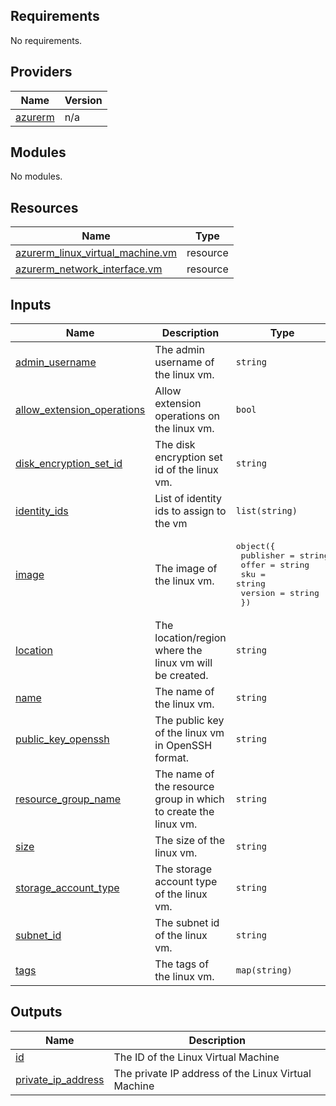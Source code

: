 <!-- BEGIN_TF_DOCS -->
## Requirements

No requirements.

## Providers

| Name | Version |
|------|---------|
| <a name="provider_azurerm"></a> [azurerm](#provider\_azurerm) | n/a |

## Modules

No modules.

## Resources

| Name | Type |
|------|------|
| [azurerm_linux_virtual_machine.vm](https://registry.terraform.io/providers/hashicorp/azurerm/latest/docs/resources/linux_virtual_machine) | resource |
| [azurerm_network_interface.vm](https://registry.terraform.io/providers/hashicorp/azurerm/latest/docs/resources/network_interface) | resource |

## Inputs

| Name | Description | Type | Default | Required |
|------|-------------|------|---------|:--------:|
| <a name="input_admin_username"></a> [admin\_username](#input\_admin\_username) | The admin username of the linux vm. | `string` | n/a | yes |
| <a name="input_allow_extension_operations"></a> [allow\_extension\_operations](#input\_allow\_extension\_operations) | Allow extension operations on the linux vm. | `bool` | `false` | no |
| <a name="input_disk_encryption_set_id"></a> [disk\_encryption\_set\_id](#input\_disk\_encryption\_set\_id) | The disk encryption set id of the linux vm. | `string` | n/a | yes |
| <a name="input_identity_ids"></a> [identity\_ids](#input\_identity\_ids) | List of identity ids to assign to the vm | `list(string)` | n/a | yes |
| <a name="input_image"></a> [image](#input\_image) | The image of the linux vm. | <pre>object({<br>    publisher = string<br>    offer     = string<br>    sku       = string<br>    version   = string<br>  })</pre> | n/a | yes |
| <a name="input_location"></a> [location](#input\_location) | The location/region where the linux vm will be created. | `string` | n/a | yes |
| <a name="input_name"></a> [name](#input\_name) | The name of the linux vm. | `string` | n/a | yes |
| <a name="input_public_key_openssh"></a> [public\_key\_openssh](#input\_public\_key\_openssh) | The public key of the linux vm in OpenSSH format. | `string` | n/a | yes |
| <a name="input_resource_group_name"></a> [resource\_group\_name](#input\_resource\_group\_name) | The name of the resource group in which to create the linux vm. | `string` | n/a | yes |
| <a name="input_size"></a> [size](#input\_size) | The size of the linux vm. | `string` | n/a | yes |
| <a name="input_storage_account_type"></a> [storage\_account\_type](#input\_storage\_account\_type) | The storage account type of the linux vm. | `string` | `"Standard_LRS"` | no |
| <a name="input_subnet_id"></a> [subnet\_id](#input\_subnet\_id) | The subnet id of the linux vm. | `string` | n/a | yes |
| <a name="input_tags"></a> [tags](#input\_tags) | The tags of the linux vm. | `map(string)` | n/a | yes |

## Outputs

| Name | Description |
|------|-------------|
| <a name="output_id"></a> [id](#output\_id) | The ID of the Linux Virtual Machine |
| <a name="output_private_ip_address"></a> [private\_ip\_address](#output\_private\_ip\_address) | The private IP address of the Linux Virtual Machine |
<!-- END_TF_DOCS -->